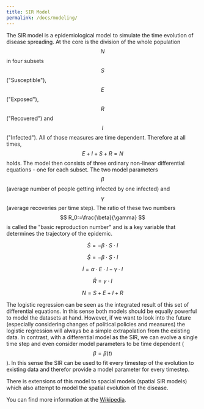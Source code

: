 ```yaml
---
title: SIR Model
permalink: /docs/modeling/
---
```


The SIR model is a epidemiological model to simulate the time evolution of disease spreading.
At the core is the division of the whole population $$ N $$ in four subsets $$ S $$ ("Susceptible"), $$ E $$ ("Exposed"), $$ R $$ ("Recovered") and $$ I $$ ("Infected"). All of those measures are time dependent.
Therefore at all times, $$ E+ I + S + R = N $$ holds.
The model then consists of three ordinary non-linear differential equations - one for each subset.
The two model parameters $$ \beta $$ (average number of people getting infected by one infected) and $$ \gamma $$ (average recoveries per time step).
The ratio of these two numbers $$ R_0:=\frac{\beta}{\gamma} $$ is called the "basic reproduction number" and is a key variable that determines the trajectory of the epidemic.

$$
\dot{S} = - \beta \cdot S \cdot I
$$

$$
\dot{S} = - \beta \cdot S \cdot I
$$

$$
\dot{I} = \alpha \cdot E \cdot I - \gamma \cdot I
$$

$$
\dot{R} = \gamma \cdot I
$$

$$
N = S + E + I + R
$$

The logistic regression can be seen as the integrated result of this set of differential equations.
In this sense both models should be equally powerful to model the datasets at hand.
However, if we want to look into the future (especially considering changes of political policies and measures) the logistic regression will always be a simple extrapolation from the existing data.
In contrast, with a differential model as the SIR, we can evolve a single time step and even consider model parameters to be time dependent ( $$ \beta = \beta(t) $$ ).
In this sense the SIR can be used to fit every timestep of the evolution to existing data and therefor provide a model parameter for every timestep.

There is extensions of this model to spacial models (spatial SIR models) which also attempt to model the spatial evolution of the disease.

You can find more information at the [Wikipedia](https://en.wikipedia.org/wiki/Compartmental_models_in_epidemiology).
